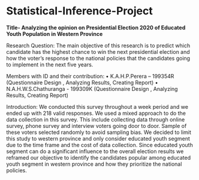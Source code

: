 # Statistical-Inference-Project

**Title- Analyzing the opinion on Presidential Election 2020 of Educated Youth Population in Western Province**

Research Question: 
The main objective of this research is to predict which candidate has the highest chance to win the next presidential election and how the voter’s response to the national policies that the candidates going to implement in the next five years. 

Members with ID and their contribution:
•	K.A.H.P.Perera – 199354R (Questionnaire Design , Analyzing Results, Creating Report)
•	N.A.H.W.S.Chathuranga - 199309K (Questionnaire Design , Analyzing Results, Creating Report)

Introduction:
We conducted this survey throughout a week period and we ended up with 218 valid responses. We used a mixed approach to do the data collection in this survey. This include collecting data through online survey, phone survey and interview voters going door to door. Sample of these voters selected randomly to avoid sampling bias. We decided to limit this study to western province and only consider educated youth segment due to the time frame and the cost of data collection. Since educated youth segment can do a significant influence to the overall election results we reframed our objective to identify the candidates popular among educated youth segment in western province and how they prioritize the national policies.
